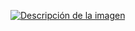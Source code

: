 [![Descripción de la imagen](https://media.giphy.com/media/Mf08/source.gif)](https://i.gifer.com/Mf08.gif)

